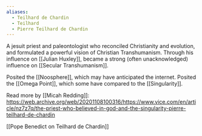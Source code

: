 ```yaml
---
aliases:
  - Teilhard de Chardin
  - Teilhard
  - Pierre Teilhard de Chardin
---
```

A jesuit priest and paleontologist who reconciled Christianity and evolution, and formulated a powerful vision of Christian Transhumanism. Through his influence on [[Julian Huxley]], became a strong (often unacknowledged) influence on [[Secular Transhumanism]].

Posited the [[Noosphere]], which may have anticipated the internet.
Posited the [[Omega Point]], which some have compared to the [[Singularity]].

Read more by [[Micah Redding]]: https://web.archive.org/web/20201108100316/https://www.vice.com/en/article/nz7z7q/the-priest-who-believed-in-god-and-the-singularity-pierre-teilhard-de-chardin

[[Pope Benedict on Teilhard de Chardin]]

